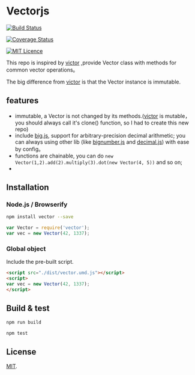 # Vectorjs

[![Build Status](https://travis-ci.org/boycgit/vectorjs.svg?branch=master)](https://travis-ci.org/boycgit/vectorjs)

[![Coverage Status](https://coveralls.io/repos/github/boycgit/vectorjs/badge.svg?branch=master)](https://coveralls.io/github/boycgit/vectorjs?branch=master)

 [![MIT Licence](https://badges.frapsoft.com/os/mit/mit.svg?v=103)](https://opensource.org/licenses/mit-license.php)

This repo is inspired by [victor](https://github.com/maxkueng/victor/) ,provide Vector class with methods for common vector operations。

The big difference from [victor](https://github.com/maxkueng/victor/) is that the Vector instance is immutable. 

## features
 - immutable, a Vector is not changed by its methods.([victor](https://github.com/maxkueng/victor/) is mutable，you should always call it's clone() function, so I had to create this new repo)
 - include [big.js](http://mikemcl.github.io/big.js/), support for arbitrary-precision decimal arithmetic; you can always using other lib (like  [bignumber.js](https://github.com/MikeMcl/bignumber.js/) and [decimal.js](https://github.com/MikeMcl/decimal.js/)) with ease by config。
 - functions are chainable, you can do `new Vector(1,2).add(2).multiply(3).dot(new Vector(4, 5))` and so on;
 - 

## Installation

### Node.js / Browserify

```bash
npm install vector --save
```

```javascript
var Vector = require('vector');
var vec = new Vector(42, 1337);
```

### Global object

Include the pre-built script.

```html
<script src="./dist/vector.umd.js"></script>
<script>
var vec = new Vector(42, 1337);
</script>
```

## Build & test

```bash
npm run build
```

```bash
npm test
```

## License

[MIT](LICENSE).
